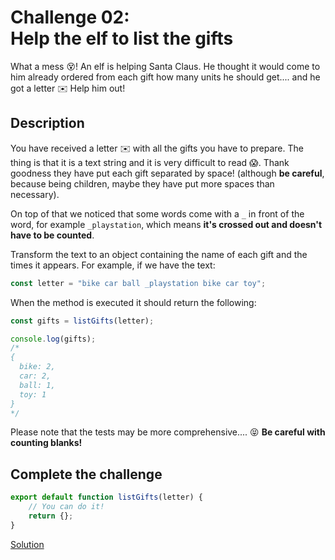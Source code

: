 # Challenge 02:</br>Help the elf to list the gifts

What a mess 😵! An elf is helping Santa Claus. He thought it would come to him already ordered from each gift how many units he should get.... and he got a letter ✉️ Help him out!

## Description

You have received a letter ✉️ with all the gifts you have to prepare. The thing is that it is a text string and it is very difficult to read 😱. Thank goodness they have put each gift separated by space! (although **be careful**, because being children, maybe they have put more spaces than necessary).

On top of that we noticed that some words come with a `_` in front of the word, for example `_playstation`, which means **it's crossed out and doesn't have to be counted**.

Transform the text to an object containing the name of each gift and the times it appears. For example, if we have the text:

```javascript
const letter = "bike car ball _playstation bike car toy";
```

When the method is executed it should return the following:

```javascript
const gifts = listGifts(letter);

console.log(gifts);
/*
{
  bike: 2,
  car: 2,
  ball: 1,
  toy: 1
}
*/
```

Please note that the tests may be more comprehensive.... 😝 **Be careful with counting blanks!**

## Complete the challenge

```javascript
export default function listGifts(letter) {
	// You can do it!
	return {};
}
```

[Solution](./js/script.js)
